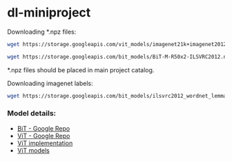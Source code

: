 # dl-miniproject

Downloading *.npz files:

``` bash
wget https://storage.googleapis.com/vit_models/imagenet21k+imagenet2012/ViT-B_16.npz

wget https://storage.googleapis.com/bit_models/BiT-M-R50x2-ILSVRC2012.npz
```

*.npz files should be placed in main project catalog.

Downloading imagenet labels:
```bash
wget https://storage.googleapis.com/bit_models/ilsvrc2012_wordnet_lemmas.txt
```

### Model details:

* [BiT - Google Repo](https://github.com/google-research/big_transfer)
* [ViT - Google Repo](https://github.com/google-research/vision_transformer)
* [ViT implementation](https://github.com/jeonsworld/ViT-pytorch)
* [ViT models](https://console.cloud.google.com/storage/browser/vit_models)
